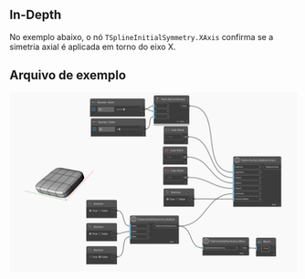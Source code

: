## In-Depth
No exemplo abaixo, o nó `TSplineInitialSymmetry.XAxis` confirma se a simetria axial é aplicada em torno do eixo X.

## Arquivo de exemplo

![Example](./Autodesk.DesignScript.Geometry.TSpline.TSplineInitialSymmetry.XAxis_img.jpg)
